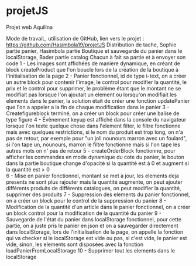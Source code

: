 # projetJS
Projet web Aquilina


Mode de travaiL, utilisation de GitHub, lien vers le projet : https://github.com/Hasimbola19/projetJS
Distribution de tache, Sophie partie panier, Hasimbola partie Boutique et sauvegarde du panier dans le localStorage, Bader partie catalog
Chacun à fait sa partie et à envoyer son code
1 - Les images sont affichées de manière dynamique, en créant de block createProduct que l'on boucle lors de la création de la boutique à l'initialisation de la page
2 - Panier fonctionnel, id de type i-text, on a créer un autre block pour contenir l'image, le control pour modifier la quantité, le prix et le control pour supprimer, le problème étant que le montant ne se modifiait pas lorsque l'on ajoutait un element ou lorsqu'on modifiait les elements dans le panier, la solution était de créer une fonction updatePanier que l'on a appeler a la fin de chaque modification dans le panier
3 - Createfigureblock terminé, on a créer un block pour créer une balise de type figure
4 - Évènement keyup est affiché dans la console du navigateur lorsque l'on texte quelque chose dans l'element filter, le filtre fonctionne mais avec quelques restrictions, si le nom du produit est trop long, on n'a pas de retour, par exemple pour "un joli nounours marron avec un foulard", si l'on tape un, nounours, marron le filtre fonctionne mais si l'on tape les autres mots on n' pas de retour
5 - createOrderBlock fonctionne, pour afficher les commandes en mode dynamique du cote du panier, le bouton dans la partie boutique change d'opacité si la quantité est à 0 et augment si la quantité est > 0  
6 - Mise en panier fonctionnel, montant se met à jour, les elements deja presents ne sont plus rajouter mais la quantité augmente, on peut ajouter différents produits de différents catalogues, on peut modifier la quantité, supprimer des produits
7 - Suppression des elements du panier fonctionnel, on a créer un block pour le control de la suppression du panier
8 - Modification de la quantité d'un article dans le panier fonctionnel, on a créer un block control pour la modification de la quantité du panier
9 - Sauvegarde de l'état du panier dans localStorage fonctionnel, pour cette partie, on a juste pris le panier en json et on a sauvegarder directement dans localStorage, lors de l'initialisation de la page, on appelle la fonction qui va checker si le localStorage est vide ou pas, si c'est vide, le panier est vide, sinon, les elements sont disposées avec la fonction loadPanierFromLocalStorage
10 - Supprimer tout les elements dans le localStorage